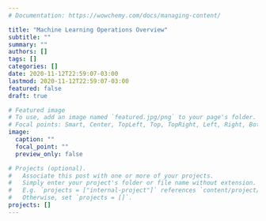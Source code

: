 ```yaml
---
# Documentation: https://wowchemy.com/docs/managing-content/

title: "Machine Learning Operations Overview"
subtitle: ""
summary: ""
authors: []
tags: []
categories: []
date: 2020-11-12T22:59:07-03:00
lastmod: 2020-11-12T22:59:07-03:00
featured: false
draft: true

# Featured image
# To use, add an image named `featured.jpg/png` to your page's folder.
# Focal points: Smart, Center, TopLeft, Top, TopRight, Left, Right, BottomLeft, Bottom, BottomRight.
image:
  caption: ""
  focal_point: ""
  preview_only: false

# Projects (optional).
#   Associate this post with one or more of your projects.
#   Simply enter your project's folder or file name without extension.
#   E.g. `projects = ["internal-project"]` references `content/project/deep-learning/index.md`.
#   Otherwise, set `projects = []`.
projects: []
---
```

